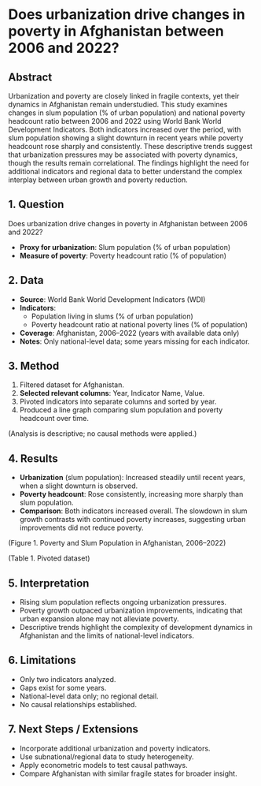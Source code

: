 # Does urbanization drive changes in poverty in Afghanistan between 2006 and 2022?

## Abstract

Urbanization and poverty are closely linked in fragile contexts, yet their dynamics in Afghanistan remain understudied. This study examines changes in slum population (% of urban population) and national poverty headcount ratio between 2006 and 2022 using World Bank World Development Indicators. Both indicators increased over the period, with slum population showing a slight downturn in recent years while poverty headcount rose sharply and consistently. These descriptive trends suggest that urbanization pressures may be associated with poverty dynamics, though the results remain correlational. The findings highlight the need for additional indicators and regional data to better understand the complex interplay between urban growth and poverty reduction.

## 1. Question

Does urbanization drive changes in poverty in Afghanistan between 2006 and 2022?
- **Proxy for urbanization**: Slum population (% of urban population)
- **Measure of poverty**: Poverty headcount ratio (% of population)

## 2. Data

- **Source**: World Bank World Development Indicators (WDI)
- **Indicators**:
  - Population living in slums (% of urban population)
  - Poverty headcount ratio at national poverty lines (% of population)
- **Coverage**: Afghanistan, 2006–2022 (years with available data only)
- **Notes**: Only national-level data; some years missing for each indicator.

## 3. Method

1. Filtered dataset for Afghanistan.
2. **Selected relevant columns**: Year, Indicator Name, Value.
3. Pivoted indicators into separate columns and sorted by year.
4. Produced a line graph comparing slum population and poverty headcount over time.

(Analysis is descriptive; no causal methods were applied.)

## 4. Results

- **Urbanization** (slum population): Increased steadily until recent years, when a slight downturn is observed.
- **Poverty headcount**: Rose consistently, increasing more sharply than slum population.
- **Comparison**: Both indicators increased overall. The slowdown in slum growth contrasts with continued poverty increases, suggesting urban improvements did not reduce poverty.

(Figure 1. Poverty and Slum Population in Afghanistan, 2006–2022)

(Table 1. Pivoted dataset)

## 5. Interpretation

- Rising slum population reflects ongoing urbanization pressures.
- Poverty growth outpaced urbanization improvements, indicating that urban expansion alone may not alleviate poverty.
- Descriptive trends highlight the complexity of development dynamics in Afghanistan and the limits of national-level indicators.

## 6. Limitations

- Only two indicators analyzed.
- Gaps exist for some years.
- National-level data only; no regional detail.
- No causal relationships established.

## 7. Next Steps / Extensions

- Incorporate additional urbanization and poverty indicators.
- Use subnational/regional data to study heterogeneity.
- Apply econometric models to test causal pathways.
- Compare Afghanistan with similar fragile states for broader insight.
